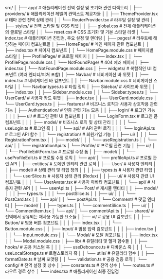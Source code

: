src/
│
├── app/ # 애플리케이션 전역 설정 및 초기화 관련 디렉토리
│   ├── providers/ # 애플리케이션 레벨의 컨텍스트 제공자들
│   │   ├── ThemeProvider.tsx # 테마 관련 전역 상태 관리
│   │   └── RouterProvider.tsx # 라우팅 설정 및 관리
│   ├── styles/ # 전역 스타일 및 CSS 리셋
│   │   ├── global.css # 전체 애플리케이션의 글로벌 스타일
│   │   └── reset.css # CSS 초기화 및 기본 스타일 리셋
│   └── index.tsx # 애플리케이션 진입점, 주요 설정 및 렌더링
│
├── pages/ # 라우트에 해당하는 페이지 컴포넌트들
│   ├── HomePage/ # 메인 페이지 관련 컴포넌트
│   │   ├── index.tsx # 페이지 컴포넌트 
│   │   └── HomePage.module.css # 페이지별 스타일
│   ├── ProfilePage/ # 프로필 페이지 
│   │   ├── index.tsx
│   │   └── ProfilePage.module.css
│   └── NotFoundPage/ # 404 에러 페이지
│       ├── index.tsx
│       └── NotFoundPage.module.css
│
├── widgets/ # 복합적인 UI 컴포넌트 (여러 엔티티/피처 포함)
│   ├── Navbar/ # 네비게이션 바 위젯
│   │   ├── index.tsx # 네비게이션 바 컴포넌트
│   │   ├── Navbar.module.css # 네비게이션 스타일
│   │   └── Navbar.types.ts # 타입 정의
│   ├── Sidebar/ # 사이드바 위젯
│   │   ├── index.tsx
│   │   ├── Sidebar.module.css
│   │   └── Sidebar.types.ts
│   └── UserCard/ # 사용자 카드 위젯
│       ├── index.tsx
│       ├── UserCard.module.css
│       └── UserCard.types.ts
│
├── features/ # 비즈니스 로직과 사용자 상호작용 관련 기능
│   ├── Authentication/ # 인증 관련 기능 모음
│   │   ├── login/ # 로그인 기능
│   │   │   ├── ui/ # 로그인 관련 UI 컴포넌트
│   │   │   │   └── LoginForm.tsx # 로그인 폼 컴포넌트
│   │   │   ├── model/ # 비즈니스 로직 및 상태 관리
│   │   │   │   └── useLogin.ts # 로그인 훅
│   │   │   └── api/ # API 관련 로직
│   │   │       └── loginApi.ts # 로그인 API 함수
│   │   └── registration/ # 회원가입 기능
│   │       ├── ui/
│   │       │   └── RegistrationForm.tsx
│   │       ├── model/
│   │       │   └── useRegistration.ts
│   │       └── api/
│   │           └── registrationApi.ts
│   └── Profile/ # 프로필 관련 기능
│       ├── ui/
│       │   └── ProfileEditForm.tsx # 프로필 수정 폼
│       ├── model/
│       │   └── useProfileEdit.ts # 프로필 수정 로직
│       └── api/
│           └── profileApi.ts # 프로필 관련 API
│
├── entities/ # 도메인 엔티티 관련 로직
│   ├── User/ # 사용자 엔티티 
│   │   ├── model/ # 상태 관리 및 타입 정의
│   │   │   ├── types.ts # 사용자 관련 타입
│   │   │   └── userSlice.ts # 사용자 상태 관리 (Redux)
│   │   ├── ui/ # 사용자 관련 UI 컴포넌트
│   │   │   └── UserAvatar.tsx # 사용자 아바타 컴포넌트
│   │   └── api/ # 사용자 관련 API
│   │       └── userApi.ts
│   ├── Post/ # 게시물 엔티티
│   │   ├── model/
│   │   │   ├── types.ts
│   │   │   └── postSlice.ts
│   │   ├── ui/
│   │   │   └── PostCard.tsx
│   │   └── api/
│   │       └── postApi.ts
│   └── Comment/ # 댓글 엔티티
│       ├── model/
│       │   ├── types.ts
│       │   └── commentSlice.ts
│       ├── ui/
│       │   └── CommentItem.tsx
│       └── api/
│           └── commentApi.ts
│
├── shared/ # 전역에서 공유되는 재사용 가능한 요소들
│   ├── ui/ # 공용 UI 컴포넌트
│   │   ├── Button/ # 범용 버튼 컴포넌트
│   │   │   ├── index.tsx
│   │   │   └── Button.module.css
│   │   ├── Input/ # 범용 입력 컴포넌트
│   │   │   ├── index.tsx
│   │   │   └── Input.module.css
│   │   └── Modal/ # 모달 컴포넌트
│   │       ├── index.tsx
│   │       └── Modal.module.css
│   ├── lib/ # 유틸리티 및 헬퍼 함수들
│   │   ├── hooks/ # 공용 커스텀 훅
│   │   │   ├── useDebounce.ts # 디바운스 훅
│   │   │   └── useLocalStorage.ts # 로컬스토리지 훅
│   │   └── utils/ # 유틸리티 함수
│   │       ├── formatDate.ts # 날짜 포맷팅
│   │       └── validation.ts # 공용 검증 로직
│   └── config/ # 전역 설정 및 상수
│       ├── constants.ts # 전역 상수
│       └── routes.ts # 라우트 경로 상수
│
└── index.tsx # 애플리케이션 최종 진입점